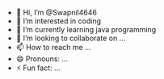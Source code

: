 - 👋 Hi, I’m @Swapnil4646
- 👀 I’m interested in coding
- 🌱 I’m currently learning java programming 
- 💞️ I’m looking to collaborate on ...
- 📫 How to reach me ...
- 😄 Pronouns: ...
- ⚡ Fun fact: ...

<!---
Swapnil4646/Swapnil4646 is a ✨ special ✨ repository because its `README.md` (this file) appears on your GitHub profile.
You can click the Preview link to take a look at your changes.
--->
